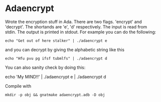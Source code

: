 Adaencrypt
==========
Wrote the encryption stuff in Ada. There are two flags. 'encrypt' and 'decrypt'.
The shortands are 'e', 'd' respectively. The input is read from stdin. The
output is printed in stdout. For example you can do the following:

    echo "Get out of here stalker" | ./adaencrypt e

and you can decrypt by giving the alphabetic string like this

    echo "Hfu pvu pg ifsf tubmlfs" | ./adaencrypt d

You can also sanity check by doing this:

   echo 'My MIND!!' | ./adaencrypt e | ./adaencrypt d

Compile with

    mkdir -p obj && gnatmake adaencrypt.adb -D obj

